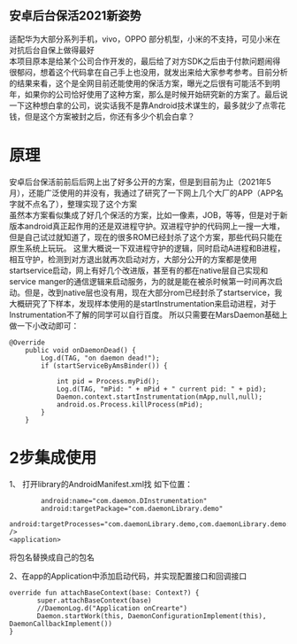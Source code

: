 ## 安卓后台保活2021新姿势
适配华为大部分系列手机，vivo，OPPO 部分机型，小米的不支持，可见小米在对抗后台自保上做得最好    
本项目原本是给某个公司合作开发的，最后给了对方SDK之后由于付款问题闹得很郁闷，想着这个代码拿在自己手上也没用，就发出来给大家参考参考。目前分析的结果来看，这个是全网目前还能使用的保活方案，曝光之后很有可能活不到明年，如果你的公司恰好使用了这种方案，那么是时候开始研究新的方案了。最后说一下这种想白拿的公司，说实话我不是靠Android技术谋生的，最多就少了点零花钱，但是这个方案被封之后，你还有多少个机会白拿？       
# 原理 

安卓后台保活前前后后网上出了好多公开的方案，但是到目前为止（2021年5月），还能广泛使用的并没有，我通过了研究了一下网上几个大厂的APP（APP名字就不点名了），整理实现了这个方案   
虽然本方案看似集成了好几个保活的方案，比如一像素，JOB，等等，但是对于新版本android真正起作用的还是双进程守护。双进程守护的代码网上一搜一大堆，但是自己试过就知道了，现在的很多ROM已经封杀了这个方案，那些代码只能在原生系统上玩玩。 
这里大概说一下双进程守护的逻辑，同时启动A进程和B进程，相互守护，检测到对方退出就再次启动对方，大部分公开的方案都是使用startservice启动，网上有好几个改进版，甚至有的都在native层自己实现和service manger的通信逻辑来启动服务，为的就是能在被杀时候第一时间再次启动。但是，改到native层也没有用，现在大部分rom已经封杀了startservice，我大概研究了下样本，发现样本使用的是startInstrumentation来启动进程，对于Instrumentation不了解的同学可以自行百度。 所以只需要在MarsDaemon基础上做一下小改动即可： 
```
@Override
    public void onDaemonDead() {
        Log.d(TAG, "on daemon dead!");
        if (startServiceByAmsBinder()) {

            int pid = Process.myPid();
            Log.d(TAG, "mPid: " + mPid + " current pid: " + pid);
            Daemon.context.startInstrumentation(mApp,null,null);
            android.os.Process.killProcess(mPid);
        }
    }
```

# 2步集成使用
1、 打开library的AndroidManifest.xml找 如下位置：
```<instrumentation
        android:name="com.daemon.DInstrumentation"
        android:targetPackage="com.daemonLibrary.demo"
        android:targetProcesses="com.daemonLibrary.demo,com.daemonLibrary.demo:service" />
<application>
```
将包名替换成自己的包名

2、在app的Application中添加启动代码，并实现配置接口和回调接口
 ```
 override fun attachBaseContext(base: Context?) {
        super.attachBaseContext(base)
        //DaemonLog.d("Application onCrearte")
        Daemon.startWork(this, DaemonConfigurationImplement(this), DaemonCallbackImplement())
}
```



